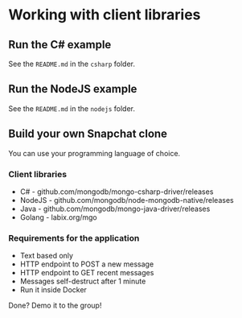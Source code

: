 # Working with client libraries

## Run the C# example

See the `README.md` in the `csharp` folder.

## Run the NodeJS example

See the `README.md` in the `nodejs` folder.

## Build your own Snapchat clone

You can use your programming language of choice.

### Client libraries

* C#  -  github.com/mongodb/mongo-csharp-driver/releases
* NodeJS  -  github.com/mongodb/node-mongodb-native/releases
* Java  -  github.com/mongodb/mongo-java-driver/releases 
* Golang  -  labix.org/mgo

### Requirements for the application

* Text based only
* HTTP endpoint to POST a new message
* HTTP endpoint to GET recent messages
* Messages self-destruct after 1 minute
* Run it inside Docker

Done? Demo it to the group!

